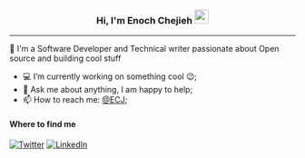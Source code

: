 <h3 align="center">
  Hi, I'm Enoch Chejieh <img src="https://media.giphy.com/media/hvRJCLFzcasrR4ia7z/giphy.gif" width="25px">
</h3>

<hr>

🚀 I'm a Software Developer and Technical writer passionate about Open source and building cool stuff 

- 💻 I’m currently working on something cool :wink:;
- 💬 Ask me about anything, I am happy to help;
- 📫 How to reach me: [@ECJ](https://twitter.com/EnochChejieh);

<h4>Where to find me</h4>

<a href="https://twitter.com/EnochChejieh" target="_blank"><img alt="Twitter" src="https://img.shields.io/badge/twitter-%231DA1F2.svg?&style=for-the-badge&logo=twitter&logoColor=white" /></a> 
<a href="https://www.linkedin.com/in/enoch-chejieh-a39652155/" target="_blank"><img alt="LinkedIn" src="https://img.shields.io/badge/linkedin-%230077B5.svg?&style=for-the-badge&logo=linkedin&logoColor=white" /></a>
